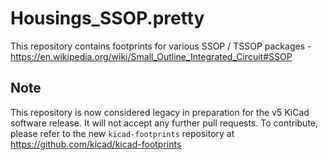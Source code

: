 # Housings_SSOP.pretty

This repository contains footprints for various SSOP / TSSOP packages - https://en.wikipedia.org/wiki/Small_Outline_Integrated_Circuit#SSOP

## Note

This repository is now considered legacy in preparation for the v5 KiCad software release. It will not accept any further pull requests. To contribute, please refer to the new `kicad-footprints` repository at https://github.com/kicad/kicad-footprints
